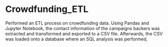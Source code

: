 # Crowdfunding_ETL
Performed an ETL process on crowdfunding data. Using Pandas and Jupyter Notebook, the contact information of the campaigns backers was extracted and transformed and exported to a CSV file. Afterwards, the CSV was loaded onto a database where an SQL analysis was performed,
